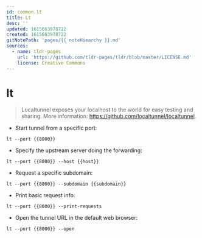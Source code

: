 ```yaml
---
id: common.lt
title: Lt
desc: ''
updated: 1615663978722
created: 1615663978722
gitNotePath: 'pages/{{ noteHiearchy }}.md'
sources:
  - name: tldr-pages
    url: 'https://github.com/tldr-pages/tldr/blob/master/LICENSE.md'
    license: Creative Commons
---
```

# lt

> Localtunnel exposes your localhost to the world for easy testing and sharing.
> More information: <https://github.com/localtunnel/localtunnel>.

- Start tunnel from a specific port:

`lt --port {{8000}}`

- Specify the upstream server doing the forwarding:

`lt --port {{8000}} --host {{host}}`

- Request a specific subdomain:

`lt --port {{8000}} --subdomain {{subdomain}}`

- Print basic request info:

`lt --port {{8000}} --print-requests`

- Open the tunnel URL in the default web browser:

`lt --port {{8000}} --open`

